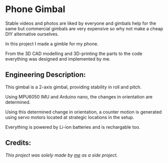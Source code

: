 # Phone Gimbal

Stable videos and photos are liked by everyone and gimbals help for the same but commercial gimbals are very expensive so why not make a cheap DIY alternative 
ourselves.

In this project I made a gimble for my phone.

From the 3D CAD modelling and 3D-printing the parts to the code everything was designed and implemented by me.

## Engineering Description:

This gimbal is a 2-axis gimbal, providing stability in roll and pitch.

Using MPU6050 IMU and Arduino nano, the changes in orientation are determined.

Using this determined change in orientation, a counter motion is generated using servo motors located at strategic locations in the setup.

Everything is powered by Li-ion batteries and is rechargable too.

## Credits:
_This project was solely made by [me](https://chiragkotian.github.io) as a side project._
